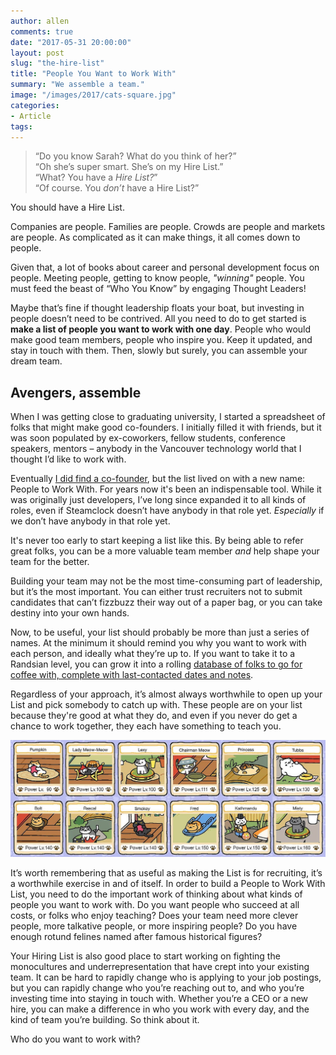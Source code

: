 ```yaml
---
author: allen
comments: true
date: "2017-05-31 20:00:00"
layout: post
slug: "the-hire-list"
title: "People You Want to Work With"
summary: "We assemble a team."
image: "/images/2017/cats-square.jpg"
categories:
- Article
tags:
---
```


> “Do you know Sarah? What do you think of her?”<br>
> “Oh she’s super smart. She’s on my Hire List.”<br>
> “What? You have a *Hire List?*”<br>
> “Of course. You *don’t* have a Hire List?”

You should have a Hire List.

Companies are people. Families are people. Crowds are people and markets are people. As complicated as it can make things, it all comes down to people.

Given that, a lot of books about career and personal development focus on people. Meeting people, getting to know people, *"winning"* people. You must feed the beast of “Who You Know” by engaging Thought Leaders!

Maybe that’s fine if thought leadership floats your boat, but investing in people doesn’t need to be contrived. All you need to do to get started is **make a list of people you want to work with one day**. People who would make good team members, people who inspire you. Keep it updated, and stay in touch with them. Then, slowly but surely, you can assemble your dream team.

## Avengers, assemble

When I was getting close to graduating university, I started a spreadsheet of folks that might make good co-founders. I initially filled it with friends, but it was soon populated by ex-coworkers, fellow students, conference speakers, mentors &ndash; anybody in the Vancouver technology world that I thought I’d like to work with.

Eventually [I did find a co-founder](https://www.allenpike.com/2016/cofounding-variables/), but the list lived on with a new name: People to Work With. For years now it's been an indispensable tool. While it was originally just developers, I’ve long since expanded it to all kinds of roles, even if Steamclock doesn’t have anybody in that role yet. *Especially* if we don’t have anybody in that role yet.

It's never too early to start keeping a list like this. By being able to refer great folks, you can be a more valuable team member *and* help shape your team for the better.

Building your team may not be the most time-consuming part of leadership, but it’s the most important. You can either trust recruiters not to submit candidates that can’t fizzbuzz their way out of a paper bag, or you can take destiny into your own hands.

Now, to be useful, your list should probably be more than just a series of names. At the minimum it should remind you why you want to work with each person, and ideally what they’re up to. If you want to take it to a Randsian level, you can grow it into a rolling [database of folks to go for coffee with, complete with last-contacted dates and notes](http://randsinrepose.com/archives/how-to-recruit/).

Regardless of your approach, it’s almost always worthwhile to open up your List and pick somebody to catch up with. These people are on your list because they're good at what they do, and even if you never do get a chance to work together, they each have something to teach you.

<a href='http://imgur.com/Z7j5gPU'><img src='/images/2017/neko-cats.jpg'></a>

It’s worth remembering that as useful as making the List is for recruiting, it’s a worthwhile exercise in and of itself. In order to build a People to Work With List, you need to do the important work of thinking about what kinds of people you want to work with. Do you want people who succeed at all costs, or folks who enjoy teaching? Does your team need more clever people, more talkative people, or more inspiring people? Do you have enough rotund felines named after famous historical figures?

Your Hiring List is also good place to start working on fighting the monocultures and underrepresentation that have crept into your existing team. It can be hard to rapidly change who is applying to your job postings, but you can rapidly change who you’re reaching out to, and who you’re investing time into staying in touch with. Whether you’re a CEO or a new hire, you can make a difference in who you work with every day, and the kind of team you’re building. So think about it.

Who do you want to work with?